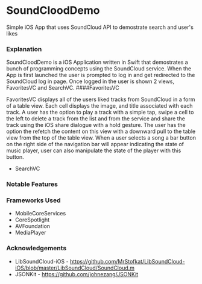 # SoundCloodDemo
Simple iOS App that uses SoundCloud API to demostrate search and user's likes

### Explanation
SoundCloodDemo is a iOS Application written in Swift that demostrates a bunch of programming concepts using the SoundCloud service. When the App is first launched the user is prompted to log in and get redirected to the SoundCloud log in page. Once logged in the user is shown 2 views, FavoritesVC and SearchVC. 
####FavoritesVC

FavoritesVC displays all of the users liked tracks from SoundCloud in a form of a table view. Each cell displays the image, and title associated with each track. A user has the option to play a track with a simple tap, swipe a cell to the left to delete a track from the list and from the service and share the track using the iOS share dialogue with a hold gesture. The user has the option the refetch the content on this view with a downward pull to the table view from the top of the table view. When a user selects a song a bar button on the right side of the navigation bar will appear indicating the state of music player, user can also manipulate the state of the player with this button.

- SearchVC 


### Notable Features

### Frameworks Used
- MobileCoreServices
- CoreSpotlight
- AVFoundation
- MediaPlayer

### Acknowledgements
- LibSoundCloud-iOS - https://github.com/MrStofkat/LibSoundCloud-iOS/blob/master/LibSoundCloud/SoundCloud.m
- JSONKit - https://github.com/johnezang/JSONKit

